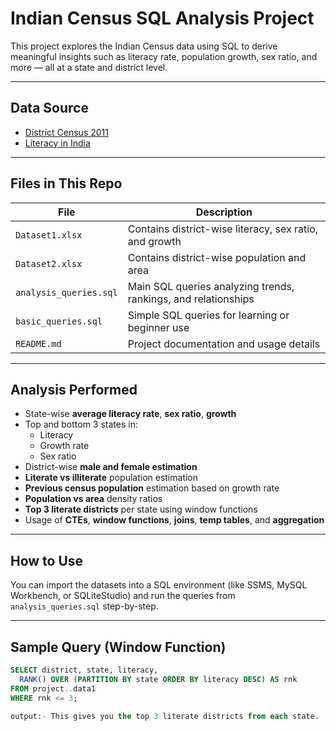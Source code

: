 #  Indian Census SQL Analysis Project

This project explores the Indian Census data using SQL to derive meaningful insights such as literacy rate, population growth, sex ratio, and more — all at a state and district level.

---

##  Data Source

- [District Census 2011](https://www.census2011.co.in/district.php)
- [Literacy in India](https://www.census2011.co.in/literacy.php)

---

##  Files in This Repo

| File                | Description |
|---------------------|-------------|
| `Dataset1.xlsx`     | Contains district-wise literacy, sex ratio, and growth |
| `Dataset2.xlsx`     | Contains district-wise population and area |
| `analysis_queries.sql` | Main SQL queries analyzing trends, rankings, and relationships |
| `basic_queries.sql` | Simple SQL queries for learning or beginner use |
| `README.md`         | Project documentation and usage details |

---

##  Analysis Performed

- State-wise **average literacy rate**, **sex ratio**, **growth**
- Top and bottom 3 states in:
  - Literacy
  - Growth rate
  - Sex ratio
- District-wise **male and female estimation**
- **Literate vs illiterate** population estimation
- **Previous census population** estimation based on growth rate
- **Population vs area** density ratios
- **Top 3 literate districts** per state using window functions
- Usage of **CTEs**, **window functions**, **joins**, **temp tables**, and **aggregation**

---

##  How to Use

You can import the datasets into a SQL environment (like SSMS, MySQL Workbench, or SQLiteStudio) and run the queries from `analysis_queries.sql` step-by-step.

---

##  Sample Query (Window Function)

```sql
SELECT district, state, literacy,
  RANK() OVER (PARTITION BY state ORDER BY literacy DESC) AS rnk
FROM project..data1
WHERE rnk <= 3;

output:- This gives you the top 3 literate districts from each state.
